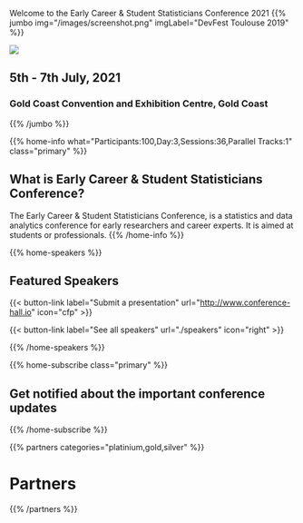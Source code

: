 Welcome to the Early Career & Student Statisticians Conference 2021
{{% jumbo img="/images/screenshot.png" imgLabel="DevFest Toulouse 2019" %}}

![](/images/logos/devfest_color_text.png)

## 5th - 7th July, 2021
### Gold Coast Convention and Exhibition Centre, Gold Coast

{{% /jumbo %}}

{{% home-info what="Participants:100,Day:3,Sessions:36,Parallel Tracks:1" class="primary" %}}
## What is Early Career & Student Statisticians Conference?

The Early Career & Student Statisticians Conference, is a statistics and data analytics conference for early researchers and career experts.
It is aimed at students or professionals.
{{% /home-info %}}

{{% home-speakers %}}
## Featured Speakers

{{< button-link label="Submit a presentation"
                url="http://www.conference-hall.io"
                icon="cfp" >}}

{{< button-link label="See all speakers"
                url="./speakers"
                icon="right" >}}

{{% /home-speakers %}}

{{% home-subscribe  class="primary" %}}

## Get notified about the important conference updates

{{% /home-subscribe %}}

{{% partners categories="platinium,gold,silver" %}}
# Partners
{{% /partners %}}
